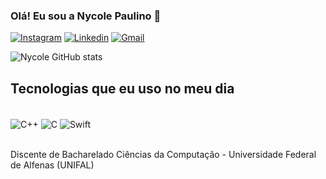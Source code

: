 ### Olá! Eu sou a Nycole Paulino 👋
[![Instagram](https://img.shields.io/badge/Instagram-E4405F?style=for-the-badge&logo=instagram&logoColor=white)](https://www.instagram.com/nycolepaulino/)
[![Linkedin](https://img.shields.io/badge/LinkedIn-0077B5?style=for-the-badge&logo=linkedin&logoColor=white)](www.linkedin.com/in/nycole-paulino-8102072a0)
[![Gmail](https://img.shields.io/badge/Gmail-D14836?style=for-the-badge&logo=gmail&logoColor=white)](paulinonycolesantos@gmail.com)

![Nycole GitHub stats](https://github-readme-stats.vercel.app/api?username=NycolePaulino&show_icons=true&theme=radical)

## Tecnologias que eu uso no meu dia 

<div style= "display: inline_block"><br/>
    <img align="center" alt= "C++" src="https://img.shields.io/badge/C%2B%2B-00599C?style=for-the-badge&logo=c%2B%2B&logoColor=white"/>
    <img align="center" alt= "C" src="https://img.shields.io/badge/C-00599C?style=for-the-badge&logo=c&logoColor=white"/>
    <img align="center" alt= "Swift" src="https://img.shields.io/badge/Swift-FA7343?style=for-the-badge&logo=swift&logoColor=white"/>
</div><br/>

Discente de Bacharelado Ciências da Computação - Universidade Federal de Alfenas (UNIFAL)
